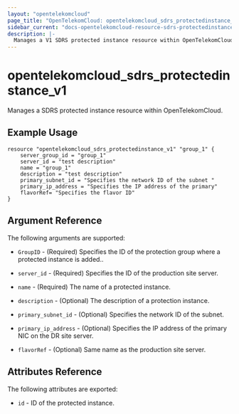 ```yaml
---
layout: "opentelekomcloud"
page_title: "OpenTelekomCloud: opentelekomcloud_sdrs_protectedinstance_v1"
sidebar_current: "docs-opentelekomcloud-resource-sdrs-protectedinstance-v1"
description: |-
  Manages a V1 SDRS protected instance resource within OpenTelekomCloud.
---
```


# opentelekomcloud_sdrs_protectedinstance_v1

Manages a SDRS protected instance resource within OpenTelekomCloud.

## Example Usage

```hcl
resource "opentelekomcloud_sdrs_protectedinstance_v1" "group_1" {
	server_group_id = "group_1"
	server_id = "test description"
	name = "group_1"
	description = "test description"
    primary_subnet_id = "Specifies the network ID of the subnet "
    primary_ip_address = "Specifies the IP address of the primary"
    flavorRef= "Specifies the flavor ID"
}

```

## Argument Reference

The following arguments are supported:

* `GroupID` - (Required) Specifies the ID of the protection group where a protected instance is added..

* `server_id` - (Required) Specifies the ID of the production site server.

* `name` - (Required) The name of a protected instance.

* `description` - (Optional) The description of a protection instance. 

* `primary_subnet_id` - (Optional) Specifies the network ID of the subnet.

* `primary_ip_address` - (Optional) Specifies the IP address of the primary NIC on the DR site server.
                                    
* `flavorRef` - (Optional) Same name as the production site server.

## Attributes Reference

The following attributes are exported:

* `id` -  ID of the protected instance.

